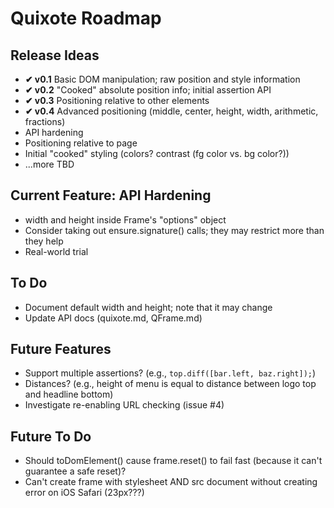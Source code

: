 # Quixote Roadmap

## Release Ideas

* **✔ v0.1** Basic DOM manipulation; raw position and style information
* **✔ v0.2** "Cooked" absolute position info; initial assertion API
* **✔ v0.3** Positioning relative to other elements
* **✔ v0.4** Advanced positioning (middle, center, height, width, arithmetic, fractions)
* API hardening
* Positioning relative to page
* Initial "cooked" styling (colors? contrast (fg color vs. bg color?))
* ...more TBD


## Current Feature: API Hardening

* width and height inside Frame's "options" object
* Consider taking out ensure.signature() calls; they may restrict more than they help
* Real-world trial


## To Do

* Document default width and height; note that it may change
* Update API docs (quixote.md, QFrame.md)


## Future Features

* Support multiple assertions? (e.g., `top.diff([bar.left, baz.right]);`)
* Distances? (e.g., height of menu is equal to distance between logo top and headline bottom)
* Investigate re-enabling URL checking (issue #4)


## Future To Do

* Should toDomElement() cause frame.reset() to fail fast (because it can't guarantee a safe reset)?
* Can't create frame with stylesheet AND src document without creating error on iOS Safari (23px???)